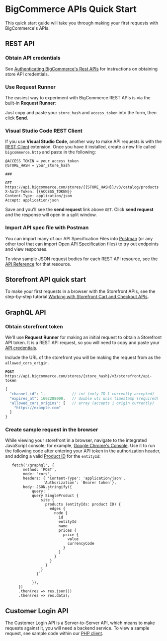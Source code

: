 # BigCommerce APIs Quick Start


This quick start guide will take you through making your first requests with BigCommerce's APIs.

## REST API

### Obtain API credentials

See [Authenticating BigCommerce's Rest APIs](/api-docs/getting-started/authentication/rest-api-authentication#obtaining-store-api-credentials) for instructions on obtaining store API credentials.

### Use Request Runner

The easiest way to experiment with BigCommerce REST APIs is via the built-in **Request Runner**:

<!-- [![Open in Request Runner](https://storage.googleapis.com/bigcommerce-production-dev-center/images/Open-Request-Runner.svg)](/api-reference/catalog/catalog-api/products/getproducts#requestrunner) -->

Just copy and paste your `store_hash` and `access_token` into the form, then click **Send**.

### Visual Studio Code REST Client

If you use **Visual Studio Code**, another way to make API requests is with the [REST Client](https://marketplace.visualstudio.com/items?itemName=humao.rest-client) extension. Once you have it installed, create a new file called `bigcommerce.http` and paste in the following:

```http
@ACCESS_TOKEN = your_access_token
@STORE_HASH = your_store_hash

###

GET https://api.bigcommerce.com/stores/{{STORE_HASH}}/v3/catalog/products
X-Auth-Token: {{ACCESS_TOKEN}}
Content-Type: application/json
Accept: application/json
```

Save and you'll see the **send request** link above `GET`. Click **send request** and the response will open in a split window.

### Import API spec file with Postman

You can import many of our API Specification Files into [Postman](https://www.getpostman.com/) (or any other tool that can import [Open API Specification](https://swagger.io/specification/) files) to try out endpoints and view responses.

To view sample JSON request bodies for each REST API resource, see the [API Reference](/api-reference) for that resource.

## Storefront API quick start

To make your first requests in a browser with the Storefront APIs, see the step-by-step tutorial [Working with Storefront Cart and Checkout APIs](/api-docs/cart-and-checkout/working-sf-apis).

## GraphQL API

### Obtain storefront token
We'll use **Request Runner** for making an initial request to obtain a Storefront API token. It is a REST API request, so you will need to copy and paste your [API credentials](/api-docs/getting-started/authentication/rest-api-authentication#obtaining-store-api-credentials).

<!-- [![Open in Request Runner](https://storage.googleapis.com/bigcommerce-production-dev-center/images/Open-Request-Runner.svg)](/api-reference/cart-checkout/storefront-api-token/api-token/createtoken#requestrunner) -->

Include the URL of the storefront you will be making the request from as the `allowed_cors_origin`.

**`POST`** `https://api.bigcommerce.com/stores/{store_hash}/v3/storefront/api-token`

```javascript
{
  "channel_id": 1,            // int (only ID 1 currently accepted)
  "expires_at": 1602288000,   // double utc unix timestamp (required)
  "allowed_cors_origins": [   // array (accepts 1 origin currently)
    "https://example.com"
  ]
}
```

### Create sample request in the browser
While viewing your storefront in a browser, navigate to the integrated JavaScript console; for example, [Google Chrome's Console](https://developers.google.com/web/tools/chrome-devtools/console). Use it to run the following code after entering your API token in the authorization header, and adding a valid [Product ID](/api-reference/catalog/catalog-api/products/getproductbyid) for the `entityId`:

```javacsript
   fetch('/graphql', {
        method: 'POST',
        mode: 'cors',
        headers: { 'Content-Type': 'application/json',
                 'Authorization': `Bearer token`},
        body: JSON.stringify({
            query: `
            query SingleProduct {
                site {
                  products (entityIds: product ID) {
                    edges {
                      node {
                        id
                        entityId
                        name
                        prices {
                          price {
                            value
                            currencyCode
                          }
                        }
                      }
                    }
                  }
                }
              }`

            }),
      })
      .then(res => res.json())
      .then(res => res.data);

```

## Customer Login API
The Customer Login API is a Server-to-Server API, which means to make requests against it, you will need a backend service. To view a sample request, see sample code within our [PHP client](
https://github.com/bigcommerce/bigcommerce-api-php/blob/master/src/Bigcommerce/Api/Client.php#L421).

